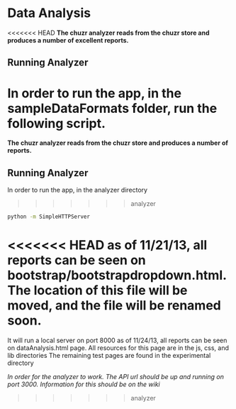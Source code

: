 # Data Analysis


<<<<<<< HEAD
**The chuzr analyzer reads from the chuzr store and produces a number of excellent reports.**

## Running Analyzer

In order to run the app, in the sampleDataFormats folder, run the following script.
=======
**The chuzr analyzer reads from the chuzr store and produces a number of reports.**

## Running Analyzer

In order to run the app, in the analyzer directory
>>>>>>> analyzer

`````bash
python -m SimpleHTTPServer
`````
<<<<<<< HEAD
as of 11/21/13, all reports can be seen on bootstrap/bootstrapdropdown.html. The location of this file will be moved, and the file will be renamed soon.
=======
It will run a local server on port 8000
as of 11/24/13, all reports can be seen on dataAnalysis.html page.
All resources for this page are in the js, css, and lib directories
The remaining test pages are found in the experimental directory

_In order for the analyzer to work. The API url should be up and running on port 3000. Information for this should be on the wiki_
>>>>>>> analyzer

